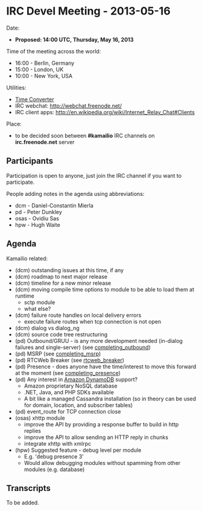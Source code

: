 # IRC Devel Meeting - 2013-05-16

Date:

-   **Proposed: 14:00 UTC, Thursday, May 16, 2013**

Time of the meeting across the world:

-   16:00 - Berlin, Germany
-   15:00 - London, UK
-   10:00 - New York, USA

Utilities:

-   [Time
    Converter](http://www.timeanddate.com/worldclock/converter.html)
-   IRC webchat: <http://webchat.freenode.net/>
-   IRC client apps:
    <http://en.wikipedia.org/wiki/Internet_Relay_Chat#Clients>

Place:

-   to be decided soon between **#kamailio** IRC channels on
    **irc.freenode.net** server

## Participants

Participation is open to anyone, just join the IRC channel if you want
to participate.

People adding notes in the agenda using abbreviations:

-   dcm - Daniel-Constantin Mierla
-   pd - Peter Dunkley
-   osas - Ovidiu Sas
-   hpw - Hugh Waite

## Agenda

Kamailio related:

-   (dcm) outstanding issues at this time, if any
-   (dcm) roadmap to next major release
-   (dcm) timeline for a new minor release
-   (dcm) moving compile time options to module to be able to load them
    at runtime
    -   sctp module
    -   what else?
-   (dcm) failure route handles on local delivery errors
    -   execute failure routes when tcp connection is not open
-   (dcm) dialog vs dialog_ng
-   (dcm) source code tree restructuring
-   (pd) Outbound/GRUU - is any more development needed (in-dialog
    failures and single-server) (see
    [completing_outbound](/devel/completing_outbound))
-   (pd) MSRP (see [completing_msrp](/devel/completing_msrp))
-   (pd) RTCWeb Breaker (see [rtcweb_breaker](/devel/rtcweb_breaker))
-   (pd) Presence - does anyone have the time/interest to move this
    forward at the moment (see
    [completing_presence](/devel/completing_presence))
-   (pd) Any interest in [Amazon
    DynamoDB](http://aws.amazon.com/dynamodb/) support?
    -   Amazon proprietary NoSQL database
    -   .NET, Java, and PHP SDKs available
    -   A bit like a managed Cassandra installation (so in theory can be
        used for domain, location, and subscriber tables)
-   (pd) event_route for TCP connection close
-   (osas) xhttp module
    -   improve the API by providing a response buffer to build in http
        replies
    -   improve the API to allow sending an HTTP reply in chunks
    -   integrate xhttp with xmlrpc
-   (hpw) Suggested feature - debug level per module
    -   E.g. 'debug presence 3'
    -   Would allow debugging modules without spamming from other
        modules (e.g. database)

## Transcripts

To be added.

